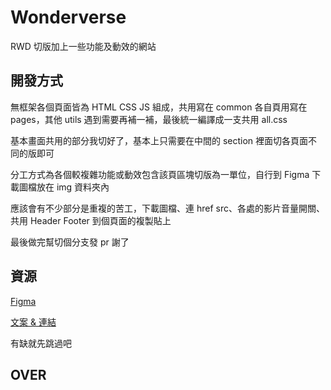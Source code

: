 # Wonderverse

RWD 切版加上一些功能及動效的網站

## 開發方式

無框架各個頁面皆為 HTML CSS JS 組成，共用寫在 common 各自頁用寫在 pages，其他 utils 遇到需要再補一補，最後統一編譯成一支共用 all.css

基本畫面共用的部分我切好了，基本上只需要在中間的 section 裡面切各頁面不同的版即可

分工方式為各個較複雜功能或動效包含該頁區塊切版為一單位，自行到 Figma 下載圖檔放在 img 資料夾內

應該會有不少部分是重複的苦工，下載圖檔、連 href src、各處的影片音量開關、共用 Header Footer 到個頁面的複製貼上

最後做完幫切個分支發 pr 謝了

## 資源

[Figma](<https://www.figma.com/file/mROK2koS4hjulsGUVhDzEv/Wonderverse-(Dev-version)?node-id=0%3A1>)

[文案 & 連結](https://docs.google.com/spreadsheets/d/1sgpCr-R1CNpqAdQstYj2KN78N2pk1gMhX0NonEVqSF8/edit#gid=0)

有缺就先跳過吧

## OVER
